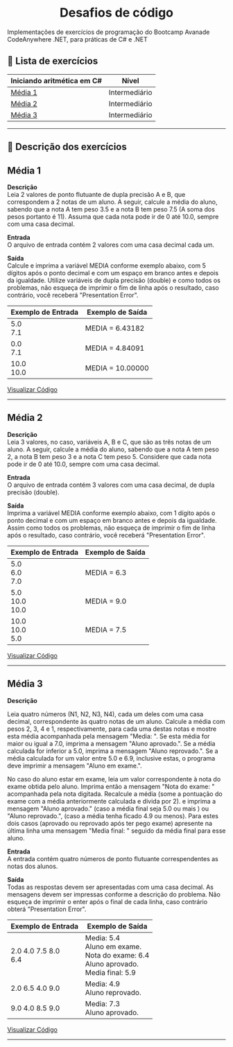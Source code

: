 <h1 align="center">Desafios de código</h1>

<p>Implementações de exercícios de programação do Bootcamp Avanade CodeAnywhere .NET, para práticas de C# e .NET </p>

## :bookmark: Lista de exercícios

Iniciando aritmética em C# | Nível
------------ | -------------
[Média 1](https://github.com/CarolineMano/Desafios_Avanade/tree/master/1%20-%20Iniciando%20Aritm%C3%A9tica%20em%20C%23/C%C3%A1lculo%20de%20m%C3%A9dia%20escolar) | Intermediário
[Média 2](https://github.com/CarolineMano/Desafios_Avanade/tree/master/1%20-%20Iniciando%20Aritm%C3%A9tica%20em%20C%23/C%C3%A1lculo%20de%20m%C3%A9dia%20escolar%202) | Intermediário
[Média 3](https://github.com/CarolineMano/Desafios_Avanade/tree/master/1%20-%20Iniciando%20Aritm%C3%A9tica%20em%20C%23/C%C3%A1lcuo%20de%20m%C3%A9dia%20escolar%203) | Intermediário

---

## :memo: Descrição dos exercícios 

## Média 1

**Descrição**  
Leia 2 valores de ponto flutuante de dupla precisão A e B, que correspondem a 2 notas de um aluno. A seguir, calcule a média do aluno, sabendo que a nota A tem peso 3.5 e a nota B tem peso 7.5 (A soma dos pesos portanto é 11). Assuma que cada nota pode ir de 0 até 10.0, sempre com uma casa decimal.  

**Entrada**  
O arquivo de entrada contém 2 valores com uma casa decimal cada um.  

**Saída**  
Calcule e imprima a variável MEDIA conforme exemplo abaixo, com 5 dígitos após o ponto decimal e com um espaço em branco antes e depois da igualdade. Utilize variáveis de dupla precisão (double) e como todos os problemas, não esqueça de imprimir o fim de linha após o resultado, caso contrário, você receberá "Presentation Error".

Exemplo de Entrada | Exemplo de Saída
------------ | -------------
5.0 <br /> 7.1 | MEDIA = 6.43182
0.0 <br /> 7.1 | MEDIA = 4.84091
10.0 <br /> 10.0 | MEDIA = 10.00000


[Visualizar Código](https://github.com/CarolineMano/Desafios_Avanade/blob/master/1%20-%20Iniciando%20Aritm%C3%A9tica%20em%20C%23/C%C3%A1lculo%20de%20m%C3%A9dia%20escolar/Program.cs)  

---

## Média 2

**Descrição**  
Leia 3 valores, no caso, variáveis A, B e C, que são as três notas de um aluno. A seguir, calcule a média do aluno, sabendo que a nota A tem peso 2, a nota B tem peso 3 e a nota C tem peso 5. Considere que cada nota pode ir de 0 até 10.0, sempre com uma casa decimal.

**Entrada**  
O arquivo de entrada contém 3 valores com uma casa decimal, de dupla precisão (double).  

**Saída**  
Imprima a variável MEDIA conforme exemplo abaixo, com 1 dígito após o ponto decimal e com um espaço em branco antes e depois da igualdade. Assim como todos os problemas, não esqueça de imprimir o fim de linha após o resultado, caso contrário, você receberá "Presentation Error".

Exemplo de Entrada | Exemplo de Saída
------------ | -------------
5.0 <br /> 6.0 <br /> 7.0 | MEDIA = 6.3
5.0 <br /> 10.0 <br /> 10.0 | MEDIA = 9.0
10.0 <br /> 10.0 <br /> 5.0 | MEDIA = 7.5

[Visualizar Código](https://github.com/CarolineMano/Desafios_Avanade/blob/master/1%20-%20Iniciando%20Aritm%C3%A9tica%20em%20C%23/C%C3%A1lculo%20de%20m%C3%A9dia%20escolar%202/Program.cs)  

---

## Média 3

**Descrição**  


Leia quatro números (N1, N2, N3, N4), cada um deles com uma casa decimal, correspondente às quatro notas de um aluno. Calcule a média com pesos 2, 3, 4 e 1, respectivamente, para cada uma destas notas e mostre esta média acompanhada pela mensagem "Media: ". Se esta média for maior ou igual a 7.0, imprima a mensagem "Aluno aprovado.". Se a média calculada for inferior a 5.0, imprima a mensagem "Aluno reprovado.". Se a média calculada for um valor entre 5.0 e 6.9, inclusive estas, o programa deve imprimir a mensagem "Aluno em exame.".

No caso do aluno estar em exame, leia um valor correspondente à nota do exame obtida pelo aluno. Imprima então a mensagem "Nota do exame: " acompanhada pela nota digitada. Recalcule a média (some a pontuação do exame com a média anteriormente calculada e divida por 2). e imprima a mensagem "Aluno aprovado." (caso a média final seja 5.0 ou mais ) ou "Aluno reprovado.", (caso a média tenha ficado 4.9 ou menos). Para estes dois casos (aprovado ou reprovado após ter pego exame) apresente na última linha uma mensagem "Media final: " seguido da média final para esse aluno.


**Entrada**  
A entrada contém quatro números de ponto flutuante correspendentes as notas dos alunos. 

**Saída**  
Todas as respostas devem ser apresentadas com uma casa decimal. As mensagens devem ser impressas conforme a descrição do problema. Não esqueça de imprimir o enter após o final de cada linha, caso contrário obterá "Presentation Error".

Exemplo de Entrada | Exemplo de Saída
------------ | -------------
2.0 4.0 7.5 8.0 <br /> 6.4 | Media: 5.4 <br /> Aluno em exame. <br /> Nota do exame: 6.4 <br /> Aluno aprovado. <br /> Media final: 5.9
2.0 6.5 4.0 9.0 | Media: 4.9 <br /> Aluno reprovado.
9.0 4.0 8.5 9.0 | Media: 7.3 <br /> Aluno aprovado.

[Visualizar Código](https://github.com/CarolineMano/Desafios_Avanade/blob/master/1%20-%20Iniciando%20Aritm%C3%A9tica%20em%20C%23/C%C3%A1lcuo%20de%20m%C3%A9dia%20escolar%203/Program.cs)  

---
